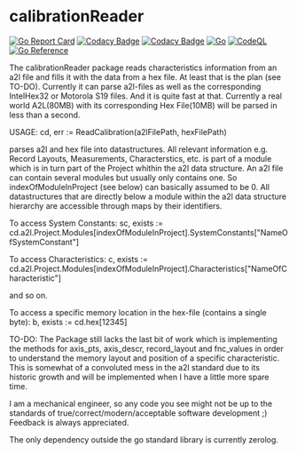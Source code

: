 # calibrationReader
[![Go Report Card](https://goreportcard.com/badge/github.com/asap2Go/calibrationReader)](https://goreportcard.com/report/github.com/asap2Go/calibrationReader)  [![Codacy Badge](https://app.codacy.com/project/badge/Grade/e19560faf3484ccb88922ad3548b19ad)](https://www.codacy.com/gh/asap2Go/calibrationReader/dashboard?utm_source=github.com&amp;utm_medium=referral&amp;utm_content=asap2Go/calibrationReader&amp;utm_campaign=Badge_Grade)
 [![Codacy Badge](https://app.codacy.com/project/badge/Coverage/e19560faf3484ccb88922ad3548b19ad)](https://www.codacy.com/gh/asap2Go/calibrationReader/dashboard?utm_source=github.com&utm_medium=referral&utm_content=asap2Go/calibrationReader&utm_campaign=Badge_Coverage)
 [![Go](https://github.com/asap2Go/calibrationReader/actions/workflows/go-build-test-and-license.yml/badge.svg)](https://github.com/asap2Go/calibrationReader/actions/workflows/go-build-test-and-license.yml)
 [![CodeQL](https://github.com/asap2Go/calibrationReader/actions/workflows/codeql-analysis.yml/badge.svg)](https://github.com/asap2Go/calibrationReader/actions/workflows/codeql-analysis.yml)
 [![Go Reference](https://pkg.go.dev/badge/github.com/asap2Go/calibrationReader.svg)](https://pkg.go.dev/github.com/asap2Go/calibrationReader)

 The calibrationReader package reads characteristics information from an a2l file and fills it with the data from a hex file.
 At least that is the plan (see TO-DO). 
 Currently it can parse a2l-files as well as the corresponding IntelHex32 or Motorola S19 files. 
 And it is quite fast at that. Currently a real world A2L(80MB) with its corresponding Hex File(10MB) will be parsed in less than a second.
 
 USAGE:
 cd, err := ReadCalibration(a2lFilePath, hexFilePath)
 
 parses a2l and hex file into datastructures.
 All relevant information e.g. Record Layouts, Measurements, Characterstics, etc. 
 is part of a module which is in turn part of the Project whithin the a2l data structure.
 An a2l file can contain several modules but usually only contains one. So indexOfModuleInProject (see below) can basically assumed to be 0.
 All datastructures that are directly below a module within the a2l data structure hierarchy are accessible through maps by their identifiers.
 
 To access System Constants:
 sc, exists := cd.a2l.Project.Modules[indexOfModuleInProject].SystemConstants["NameOfSystemConstant"]
 
 To access Characteristics:
 c, exists := cd.a2l.Project.Modules[indexOfModuleInProject].Characteristics["NameOfCharacteristic"]
 
 and so on. 
 
 To access a specific memory location in the hex-file (contains a single byte):
 b, exists := cd.hex[12345]
 
 TO-DO:
 The Package still lacks the last bit of work which is implementing the methods for axis_pts, axis_descr, record_layout and fnc_values
 in order to understand the memory layout and position of a specific characteristic.
 This is somewhat of a convoluted mess in the a2l standard due to its historic growth and will be implemented when I have a little more spare time.
 
 I am a mechanical engineer, so any code you see might not be up to the standards of true/correct/modern/acceptable software development ;)
 Feedback is always appreciated.
 
 The only dependency outside the go standard library is currently zerolog.
